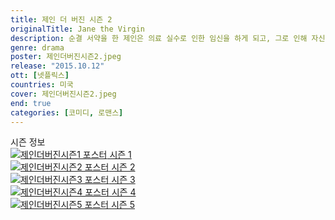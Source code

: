 ```yaml
---
title: 제인 더 버진 시즌 2
originalTitle: Jane the Virgin
description: 순결 서약을 한 제인은 의료 실수로 인한 임신을 하게 되고, 그로 인해 자신의 장래 계획이 송두리째 바뀌게 될 운명에 처하게 된다.
genre: drama
poster: 제인더버진시즌2.jpeg
release: "2015.10.12"
ott: [넷플릭스]
countries: 미국
cover: 제인더버진시즌2.jpeg
end: true
categories: [코미디, 로맨스]
---
```


<div class="title bold">시즌 정보</div>

<div class="season-list">
<div class="item">
<a href="https://lesflix.github.io/drama/제인더버진시즌1" >
<img src="/poster/제인더버진시즌1.jpeg" alt="제인더버진시즌1 포스터 ">
시즌 1</a>
</div>

<div class="item">
<a href="https://lesflix.github.io/drama/제인더버진시즌2" >
<img src="/poster/제인더버진시즌2.jpeg" alt="제인더버진시즌2 포스터 ">
시즌 2</a>
</div>

<div class="item">
<a href="https://lesflix.github.io/drama/제인더버진시즌3" >
<img src="/poster/제인더버진시즌3.jpeg" alt="제인더버진시즌3 포스터 ">
시즌 3</a>
</div>

<div class="item">
<a href="https://lesflix.github.io/drama/제인더버진시즌4" >
<img src="/poster/제인더버진시즌4.jpeg" alt="제인더버진시즌4 포스터 ">
시즌 4</a>
</div>

<div class="item">
<a href="https://lesflix.github.io/drama/제인더버진시즌5" >
<img src="/poster/제인더버진시즌5.jpeg" alt="제인더버진시즌5 포스터 ">
시즌 5</a>
</div>
</div>
